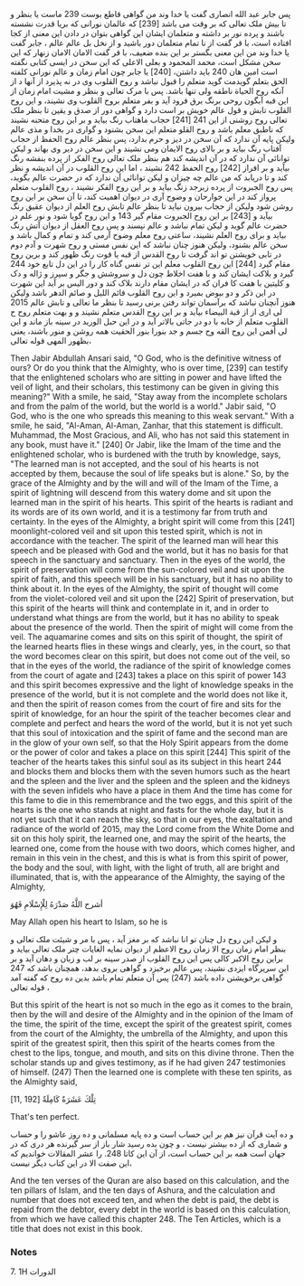 پس جابر عبد الله انصاری گفت یا خدا وند من گواهی قاطع بوست 239 ماست یا بنظر و تا بیش ملک تعالی که بر وقت می باشد [239] که عالمان نورانی که بریا قدرت نشسته باشند و پرده نور بر داشته و متعلمان ایشان این گواهی بتوان در دادن این معنی از کجا افتاده است، با قر گفت از نا تمام متعلمان دور باشید و از نخل بل عالم عالم ، جابر گفت یا خدا وند من این معنی بگستر بر این بنده ضعیف، با قر گفت الامان الامان زنهار که این سخن مشکل است، محمد المحمود و بعلی الاعلی که این سخن در ایسی کتابی نگفته است امین هان 240 باید داشتن، [240] یا جابر چون امام زمان و عالم نورانی کلفته الحق بتعلم گویدمت گوید متعلم را قبول نباشد و روح القلوب وی در نه پذیرد از آنها د از آنکه روح الحياة ناطقه ولی تنها باشد. پس با مرک تعالی و بنظر و مشیت امام زمان از این قبه آبگون روحی برنگ برق فرود آید و بفر متعلم بروح القلوب وی نشیند، و این روح القلوب تابش و قول عالم خویش بر است دارد و گواهی دور از صدق و یقین تا بنظر ملک تعالی روح روشنی از این 241 [241] حجاب ماهتاب رنگ بیاید و بر این روح متحنه نشیند که ناطبق معلم باشد و روح القلو متعلم این سخن بشنود و گواری در بخدا و مذی عالم ولیکن پایه آن ندارد که آن سخن در دیز و حرم بدارد، پس بنظر عالم روح الحفظ از حجاب آفتاب رنگ بیاید و بر بالای روح الایمان ومی نشیند و این سخن در دیر وی بهاند و لیکن توانائی آن ندارد که در آن اندیشه کند هم بنظر ملک تعالی روح الفکر از پرده بنفشه رنگ بیآید و بر افراز [242] روح الحفظ 242 نشیند ، اما این روح القلوب در آن اندیشه و نظر کند و تا دریابد که من عالم چه چیزان و لیکن توانائی آن ندارد که در حضرت عالم بگوید، پس روح الجبروت از پرده زبرجد زنگ بیاید و بر این روح الفکر نشیند ، روح القلوب متعلم پرواز کند در این جوارحان و وضوح آری در دیوان اهمیت کند، تا آن سخن بر این روح روشن شود ولیکن از حجاب بیرون نیاید تا بنظر عالم تابش روح العلم از دیوان عقیق رنگ بیآید و [243] بر این روح الجبروت مقام گیر 143 و این روح گویا شود و نور علم در حضرت عالم گوید و لیکن تمام نباشد و عالم نپسند و پس روح العقل از دیوان آتش رنگ بیاید و برای روح العلم نشیند، ساعتی روح معلم وضوح آرمی کند و تمام و کمال باشد و سخن عالم بشنود، ولیکن هنوز چنان نباشد که این نفس مستی و روح شهرت و آدم دوم در تابی خویشتن تو اند گرفت تا روح القدس از قبه یا قوت رنگ ظهور کند و برین روح مقام گیرد [244] این روح القلوب معلم این تر نفس گناه کار را در این دل تابع خود 244 گیرد و بلاکت ایشان کند و با هفت اخلاط چون دل و سروشش و جگر و سپرز و ژاله و دک و کلیتین با هفت کا فران که در ایشان مقام دارند بلاک کند و دور الیس بر آید این شهرت در این ذکر و دو بیوض بمیرد و این روح القلوب قائم الليل و صائم الدهر باشد ولیکن هنوز آنچنان نباشد که برآسمان تواند رفتن برنی رسید تا بنظر ما تعالی و تابش عالم 2015 لی اری از از قبة البيضاء بیآید و بر این روح القدس متعلم نشیند و و بهت متعلم روح ح القلوب متعلم از خانه با دو در جاتی بالاتر آید و در این حبل الورید در سینه باز ماند و این لى أفمن این روح القه وح جسم و جد بنورا بنور الحقیت همه روشن و منور باشند، یعنی بظهور المهی قوله تعالى، 

Then Jabir Abdullah Ansari said, "O God, who is the definitive witness of ours? Or do you think that the Almighty, who is over time, [239] can testify that the enlightened scholars who are sitting in power and have lifted the veil of light, and their scholars, this testimony can be given in giving this meaning?" With a smile, he said, "Stay away from the incomplete scholars and from the palm of the world, but the world is a world." Jabir said, "O God, who is the one who spreads this meaning to this weak servant." With a smile, he said, "Al-Aman, Al-Aman, Zanhar, that this statement is difficult. Muhammad, the Most Gracious, and Ali, who has not said this statement in any book, must have it." [240] Or Jabir, like the Imam of the time and the enlightened scholar, who is burdened with the truth by knowledge, says, "The learned man is not accepted, and the soul of his hearts is not accepted by them, because the soul of life speaks but is alone." So, by the grace of the Almighty and by the will and will of the Imam of the Time, a spirit of lightning will descend from this watery dome and sit upon the learned man in the spirit of his hearts. This spirit of the hearts is radiant and its words are of its own world, and it is a testimony far from truth and certainty. In the eyes of the Almighty, a bright spirit will come from this [241] moonlight-colored veil and sit upon this tested spirit, which is not in accordance with the teacher. The spirit of the learned man will hear this speech and be pleased with God and the world, but it has no basis for that speech in the sanctuary and sanctuary. Then in the eyes of the world, the spirit of preservation will come from the sun-colored veil and sit upon the spirit of faith, and this speech will be in his sanctuary, but it has no ability to think about it. In the eyes of the Almighty, the spirit of thought will come from the violet-colored veil and sit upon the [242] Spirit of preservation, but this spirit of the hearts will think and contemplate in it, and in order to understand what things are from the world, but it has no ability to speak about the presence of the world. Then the spirit of might will come from the veil. The aquamarine comes and sits on this spirit of thought, the spirit of the learned hearts flies in these wings and clearly, yes, in the court, so that the word becomes clear on this spirit, but does not come out of the veil, so that in the eyes of the world, the radiance of the spirit of knowledge comes from the court of agate and [243] takes a place on this spirit of power 143 and this spirit becomes expressive and the light of knowledge speaks in the presence of the world, but it is not complete and the world does not like it, and then the spirit of reason comes from the court of fire and sits for the spirit of knowledge, for an hour the spirit of the teacher becomes clear and complete and perfect and hears the word of the world, but it is not yet such that this soul of intoxication and the spirit of fame and the second man are in the glow of your own self, so that the Holy Spirit appears from the dome or the power of color and takes a place on this spirit [244] This spirit of the teacher of the hearts takes this sinful soul as its subject in this heart 244 and blocks them and blocks them with the seven humors such as the heart and the spleen and the liver and the spleen and the spleen and the kidneys with the seven infidels who have a place in them And the time has come for this fame to die in this remembrance and the two eggs, and this spirit of the hearts is the one who stands at night and fasts for the whole day, but it is not yet such that it can reach the sky, so that in our eyes, the exaltation and radiance of the world of 2015, may the Lord come from the White Dome and sit on this holy spirit, the learned one, and may the spirit of the hearts, the learned one, come from the house with two doors, which comes higher, and remain in this vein in the chest, and this is what is from this spirit of power, the body and the soul, with light, with the light of truth, all are bright and illuminated, that is, with the appearance of the Almighty, the saying of the Almighty,

أشرح اللَّهُ صَدْرَهُ لِلْإِسْلَامِ فَهُوَ 

May Allah open his heart to Islam, so he is

و لیکن این روح دل چنان تو انا نباشد که بر مغز آید ، پس با مر و شیئت ملک تعالی و بنظر امام زمان روح الا زمان روح الاعظم از دیوان نمایه الغايات چتر ملک تعالی بیاید و براین روح الاکبر کالی پس این روح القلوب از صدر سینه بر لب و زبان و دهان آید و بر این سریرگاه ایزدی نشیند، پس عالم برخیزد و گواهی بروی بدهد، همچنان باشد که 247 گواهی برخویشتن داده باشد (247) پس آن متعلم تمام باشد بدین ده روح که گفته آمد قوله تعالى ، 

But this spirit of the heart is not so much in the ego as it comes to the brain, then by the will and desire of the Almighty and in the opinion of the Imam of the time, the spirit of the time, except the spirit of the greatest spirit, comes from the court of the Almighty, the umbrella of the Almighty, and upon this spirit of the greatest spirit, then this spirit of the hearts comes from the chest to the lips, tongue, and mouth, and sits on this divine throne. Then the scholar stands up and gives testimony, as if he had given 247 testimonies of himself. (247) Then the learned one is complete with these ten spirits, as the Almighty said,

تِلْكَ عَشَرَةٌ كَامِلَةٌ [192 ,11] 

That's ten perfect.

و ده آیت قرآن نیز هم بر این حساب است و ده پایه مسلمانی و ده روز عاشو را و حساب و شماری که از ده بیشتر نیست ، و چون بده رسید شار باز از سر گیرنده هر دری که در جهان است همه بر این حساب است، از آن این کاتا 248. را عشر المقالات خواندیم که این صفت الا در این کتاب دیگر نیست،

And the ten verses of the Quran are also based on this calculation, and the ten pillars of Islam, and the ten days of Ashura, and the calculation and number that does not exceed ten, and when the debt is paid, the debt is repaid from the debtor, every debt in the world is based on this calculation, from which we have called this chapter 248. The Ten Articles, which is a title that does not exist in this book.

### Notes

7. 1H الدورات